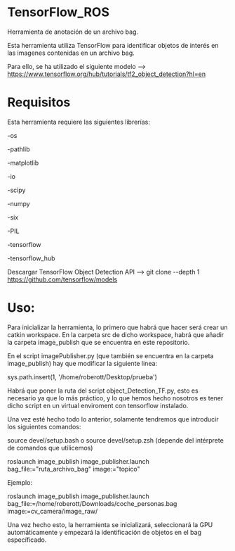 # TensorFlow_ROS
Herramienta de anotación de un archivo bag. 

Esta herramienta utiliza TensorFlow para identificar objetos de interés en las imagenes contenidas en un archivo bag.

Para ello, se ha utilizado el siguiente modelo --> https://www.tensorflow.org/hub/tutorials/tf2_object_detection?hl=en

# Requisitos

Esta herramienta requiere las siguientes librerías:

  -os
  
  -pathlib
  
  -matplotlib
  
  -io
  
  -scipy
  
  -numpy
  
  -six
  
  -PIL
  
  -tensorflow
  
  -tensorflow_hub
  
Descargar TensorFlow Object Detection API --> git clone --depth 1 https://github.com/tensorflow/models

# Uso:

Para inicializar la herramienta, lo primero que habrá que hacer será crear un catkin workspace. En la carpeta src de dicho workspace, habrá que añadir la carpeta image_publish que se encuentra en este repositorio.

En el script imagePublisher.py (que también se encuentra en la carpeta image_publish) hay que modificar la siguiente linea:

  sys.path.insert(1, '/home/roberott/Desktop/prueba')
  
Habrá que poner la ruta del script object_Detection_TF.py, esto es necesario ya que lo más práctico, y lo que hemos hecho nosotros es tener dicho script en un virtual enviroment con tensorflow instalado. 

Una vez esté hecho todo lo anterior, solamente tendremos que introducir los siguientes comandos:
  
  source devel/setup.bash o source devel/setup.zsh (depende del intérprete de comandos que utilicemos)
  
  roslaunch image_publish image_publisher.launch bag_file:="ruta_archivo_bag" image:="topico"
  
  Ejemplo:
  
  roslaunch image_publish image_publisher.launch bag_file:=/home/roberott/Downloads/coche_personas.bag image:=cv_camera/image_raw/

Una vez hecho esto, la herramienta se inicializará, seleccionará la GPU automáticamente y empezará la identificación de objetos en el bag específicado.


